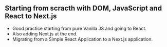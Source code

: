 ## Starting from scracth with DOM, JavaScript and React to Next.js

- Good practice starting from pure Vanilla JS and going to React.
- Also adding Next.js at the end.
- Migrating from a Simple React Application to a Next.js application.